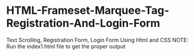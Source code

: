 # HTML-Frameset-Marquee-Tag-Registration-And-Login-Form
Text Scrolling, Registration Form, Login Form Using Html and CSS
NOTE: Run the index1.html file to get the proper output
